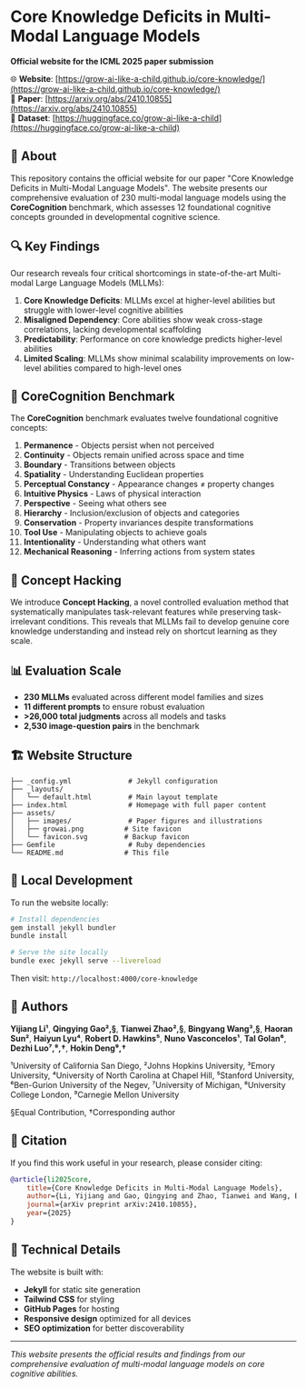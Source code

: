 # Core Knowledge Deficits in Multi-Modal Language Models

**Official website for the ICML 2025 paper submission**

🌐 **Website**: [https://grow-ai-like-a-child.github.io/core-knowledge/](https://grow-ai-like-a-child.github.io/core-knowledge/)  
📄 **Paper**: [https://arxiv.org/abs/2410.10855](https://arxiv.org/abs/2410.10855)  
🤗 **Dataset**: [https://huggingface.co/grow-ai-like-a-child](https://huggingface.co/grow-ai-like-a-child)

## 📖 About

This repository contains the official website for our paper "Core Knowledge Deficits in Multi-Modal Language Models". The website presents our comprehensive evaluation of 230 multi-modal language models using the **CoreCognition** benchmark, which assesses 12 foundational cognitive concepts grounded in developmental cognitive science.

## 🔍 Key Findings

Our research reveals four critical shortcomings in state-of-the-art Multi-modal Large Language Models (MLLMs):

1. **Core Knowledge Deficits**: MLLMs excel at higher-level abilities but struggle with lower-level cognitive abilities
2. **Misaligned Dependency**: Core abilities show weak cross-stage correlations, lacking developmental scaffolding
3. **Predictability**: Performance on core knowledge predicts higher-level abilities
4. **Limited Scaling**: MLLMs show minimal scalability improvements on low-level abilities compared to high-level ones

## 🧠 CoreCognition Benchmark

The **CoreCognition** benchmark evaluates twelve foundational cognitive concepts:

1. **Permanence** - Objects persist when not perceived
2. **Continuity** - Objects remain unified across space and time
3. **Boundary** - Transitions between objects
4. **Spatiality** - Understanding Euclidean properties
5. **Perceptual Constancy** - Appearance changes ≠ property changes
6. **Intuitive Physics** - Laws of physical interaction
7. **Perspective** - Seeing what others see
8. **Hierarchy** - Inclusion/exclusion of objects and categories
9. **Conservation** - Property invariances despite transformations
10. **Tool Use** - Manipulating objects to achieve goals
11. **Intentionality** - Understanding what others want
12. **Mechanical Reasoning** - Inferring actions from system states

## 🔬 Concept Hacking

We introduce **Concept Hacking**, a novel controlled evaluation method that systematically manipulates task-relevant features while preserving task-irrelevant conditions. This reveals that MLLMs fail to develop genuine core knowledge understanding and instead rely on shortcut learning as they scale.

## 📊 Evaluation Scale

- **230 MLLMs** evaluated across different model families and sizes
- **11 different prompts** to ensure robust evaluation
- **>26,000 total judgments** across all models and tasks
- **2,530 image-question pairs** in the benchmark

## 🏗️ Website Structure

```
├── _config.yml              # Jekyll configuration
├── _layouts/
│   └── default.html         # Main layout template
├── index.html               # Homepage with full paper content
├── assets/
│   ├── images/              # Paper figures and illustrations
│   ├── growai.png          # Site favicon
│   └── favicon.svg         # Backup favicon
├── Gemfile                  # Ruby dependencies
└── README.md               # This file
```

## 🚀 Local Development

To run the website locally:

```bash
# Install dependencies
gem install jekyll bundler
bundle install

# Serve the site locally
bundle exec jekyll serve --livereload
```

Then visit: `http://localhost:4000/core-knowledge`

## 👥 Authors

**Yijiang Li¹**, **Qingying Gao²,§**, **Tianwei Zhao²,§**, **Bingyang Wang³,§**, **Haoran Sun²**, **Haiyun Lyu⁴**, **Robert D. Hawkins⁵**, **Nuno Vasconcelos¹**, **Tal Golan⁶**, **Dezhi Luo⁷,⁸,†**, **Hokin Deng⁹,†**

¹University of California San Diego, ²Johns Hopkins University, ³Emory University, ⁴University of North Carolina at Chapel Hill, ⁵Stanford University, ⁶Ben-Gurion University of the Negev, ⁷University of Michigan, ⁸University College London, ⁹Carnegie Mellon University

§Equal Contribution, †Corresponding author

## 📄 Citation

If you find this work useful in your research, please consider citing:

```bibtex
@article{li2025core,
    title={Core Knowledge Deficits in Multi-Modal Language Models}, 
    author={Li, Yijiang and Gao, Qingying and Zhao, Tianwei and Wang, Bingyang and Sun, Haoran and Lyu, Haiyun and Luo, Dezhi and Deng, Hokin},
    journal={arXiv preprint arXiv:2410.10855},
    year={2025}
}
```


## 🔧 Technical Details

The website is built with:
- **Jekyll** for static site generation
- **Tailwind CSS** for styling
- **GitHub Pages** for hosting
- **Responsive design** optimized for all devices
- **SEO optimization** for better discoverability

---

*This website presents the official results and findings from our comprehensive evaluation of multi-modal language models on core cognitive abilities.*
